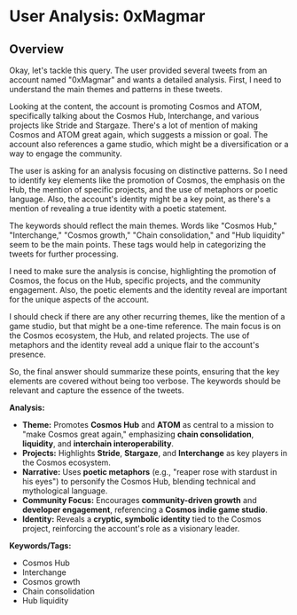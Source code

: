 # User Analysis: 0xMagmar

## Overview

<think>
Okay, let's tackle this query. The user provided several tweets from an account named "0xMagmar" and wants a detailed analysis. First, I need to understand the main themes and patterns in these tweets.

Looking at the content, the account is promoting Cosmos and ATOM, specifically talking about the Cosmos Hub, Interchange, and various projects like Stride and Stargaze. There's a lot of mention of making Cosmos and ATOM great again, which suggests a mission or goal. The account also references a game studio, which might be a diversification or a way to engage the community.

The user is asking for an analysis focusing on distinctive patterns. So I need to identify key elements like the promotion of Cosmos, the emphasis on the Hub, the mention of specific projects, and the use of metaphors or poetic language. Also, the account's identity might be a key point, as there's a mention of revealing a true identity with a poetic statement.

The keywords should reflect the main themes. Words like "Cosmos Hub," "Interchange," "Cosmos growth," "Chain consolidation," and "Hub liquidity" seem to be the main points. These tags would help in categorizing the tweets for further processing.

I need to make sure the analysis is concise, highlighting the promotion of Cosmos, the focus on the Hub, specific projects, and the community engagement. Also, the poetic elements and the identity reveal are important for the unique aspects of the account.

I should check if there are any other recurring themes, like the mention of a game studio, but that might be a one-time reference. The main focus is on the Cosmos ecosystem, the Hub, and related projects. The use of metaphors and the identity reveal add a unique flair to the account's presence.

So, the final answer should summarize these points, ensuring that the key elements are covered without being too verbose. The keywords should be relevant and capture the essence of the tweets.
</think>

**Analysis:**  
- **Theme:** Promotes **Cosmos Hub** and **ATOM** as central to a mission to "make Cosmos great again," emphasizing **chain consolidation**, **liquidity**, and **interchain interoperability**.  
- **Projects:** Highlights **Stride**, **Stargaze**, and **Interchange** as key players in the Cosmos ecosystem.  
- **Narrative:** Uses **poetic metaphors** (e.g., "reaper rose with stardust in his eyes") to personify the Cosmos Hub, blending technical and mythological language.  
- **Community Focus:** Encourages **community-driven growth** and **developer engagement**, referencing a **Cosmos indie game studio**.  
- **Identity:** Reveals a **cryptic, symbolic identity** tied to the Cosmos project, reinforcing the account's role as a visionary leader.  

**Keywords/Tags:**  
- Cosmos Hub  
- Interchange  
- Cosmos growth  
- Chain consolidation  
- Hub liquidity